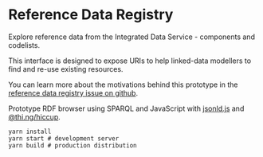 # Reference Data Registry

Explore reference data from the Integrated Data Service - components and codelists.

This interface is designed to expose URIs to help linked-data modellers to find and re-use existing resources.

You can learn more about the motivations behind this prototype in the [reference data registry issue on github](https://github.com/Swirrl/cogs-issues/issues/308).

Prototype RDF browser using SPARQL and JavaScript with [jsonld.js](https://github.com/digitalbazaar/jsonld.js/) and [@thi.ng/hiccup](https://github.com/thi-ng/umbrella/tree/develop/packages/hiccup).

```
yarn install
yarn start # development server
yarn build # production distribution
```